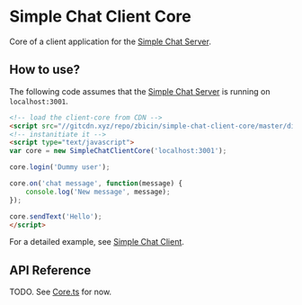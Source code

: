 # Simple Chat Client Core

Core of a client application for the [Simple Chat Server](https://github.com/zbicin/simple-chat-server).

## How to use?

The following code assumes that the [Simple Chat Server](https://github.com/zbicin/simple-chat-server) is running on `localhost:3001`.

```html
<!-- load the client-core from CDN -->
<script src="//gitcdn.xyz/repo/zbicin/simple-chat-client-core/master/dist/index.js"></script>
<!-- instanitiate it -->
<script type="text/javascript">
var core = new SimpleChatClientCore('localhost:3001');

core.login('Dummy user');

core.on('chat message', function(message) {
    console.log('New message', message);
});

core.sendText('Hello');
</script>
```

For a detailed example, see [Simple Chat Client](https://github.com/zbicin/simple-chat-client).

## API Reference

TODO. See [Core.ts](src/Core.ts) for now.